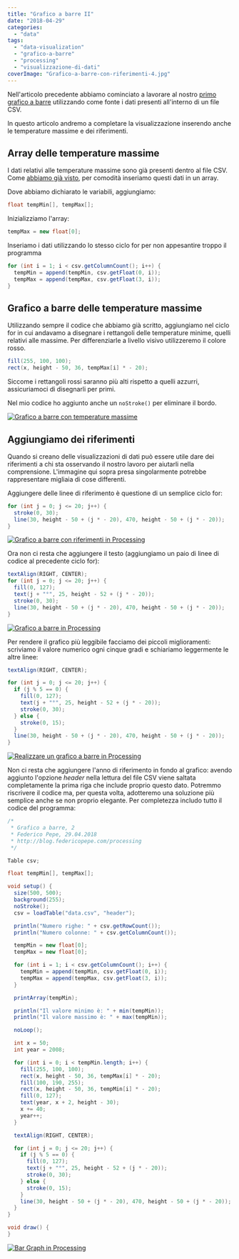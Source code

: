 ```yaml
---
title: "Grafico a barre II"
date: "2018-04-29"
categories: 
  - "data"
tags: 
  - "data-visualization"
  - "grafico-a-barre"
  - "processing"
  - "visualizzazione-di-dati"
coverImage: "Grafico-a-barre-con-riferimenti-4.jpg"
---
```


Nell'articolo precedente abbiamo cominciato a lavorare al nostro [primo grafico a barre](https://blog.federicopepe.com/2018/04/grafico-a-barre-in-processing/) utilizzando come fonte i dati presenti all'interno di un file CSV.

In questo articolo andremo a completare la visualizzazione inserendo anche le temperature massime e dei riferimenti.

## Array delle temperature massime

I dati relativi alle temperature massime sono già presenti dentro al file CSV. Come [abbiamo già visto](https://blog.federicopepe.com/2018/04/da-una-tabella-csv-agli-array/), per comodità inseriamo questi dati in un array.

Dove abbiamo dichiarato le variabili, aggiungiamo:

```java
float tempMin[], tempMax[];
```

Inizializziamo l'array:

```java
tempMax = new float[0];
```

Inseriamo i dati utilizzando lo stesso ciclo for per non appesantire troppo il programma

```java
for (int i = 1; i < csv.getColumnCount(); i++) {
  tempMin = append(tempMin, csv.getFloat(0, i));
  tempMax = append(tempMax, csv.getFloat(3, i));
}
```

## Grafico a barre delle temperature massime

Utilizzando sempre il codice che abbiamo già scritto, aggiungiamo nel ciclo for in cui andavamo a disegnare i rettangoli delle temperature minime, quelli relativi alle massime. Per differenziarle a livello visivo utilizzeremo il colore rosso.

```java
fill(255, 100, 100);
rect(x, height - 50, 36, tempMax[i] * - 20);
```

Siccome i rettangoli rossi saranno più alti rispetto a quelli azzurri, assicuriamoci di disegnarli per primi.

Nel mio codice ho aggiunto anche un `noStroke()` per eliminare il bordo.

[![Grafico a barre con temperature massime](images/Grafico-a-barre-988x1024.jpg)](https://blog.federicopepe.com/wp-content/uploads/2018/04/Grafico-a-barre.jpg)

## Aggiungiamo dei riferimenti

Quando si creano delle visualizzazioni di dati può essere utile dare dei riferimenti a chi sta osservando il nostro lavoro per aiutarli nella comprensione. L'immagine qui sopra presa singolarmente potrebbe rappresentare migliaia di cose differenti.

Aggiungere delle linee di riferimento è questione di un semplice ciclo for:

```java
for (int j = 0; j <= 20; j++) {
  stroke(0, 30);
  line(30, height - 50 + (j * - 20), 470, height - 50 + (j * - 20));
}
```

[![Grafico a barre con riferimenti in Processing](images/Grafico-a-barre-con-riferimenti-988x1024.jpg)](https://blog.federicopepe.com/wp-content/uploads/2018/04/Grafico-a-barre-con-riferimenti.jpg)

Ora non ci resta che aggiungere il testo (aggiungiamo un paio di linee di codice al precedente ciclo for):

```java
textAlign(RIGHT, CENTER);
for (int j = 0; j <= 20; j++) {
  fill(0, 127);
  text(j + "°", 25, height - 52 + (j * - 20));
  stroke(0, 30);
  line(30, height - 50 + (j * - 20), 470, height - 50 + (j * - 20));
}
```

[![Grafico a barre in Processing](images/Grafico-a-barre-con-riferimenti-2-988x1024.jpg)](https://blog.federicopepe.com/wp-content/uploads/2018/04/Grafico-a-barre-con-riferimenti-2.jpg)

Per rendere il grafico più leggibile facciamo dei piccoli miglioramenti: scriviamo il valore numerico ogni cinque gradi e schiariamo leggermente le altre linee:

```java
textAlign(RIGHT, CENTER);

for (int j = 0; j <= 20; j++) {
  if (j % 5 == 0) {
    fill(0, 127);
    text(j + "°", 25, height - 52 + (j * - 20));
    stroke(0, 30);
  } else {
    stroke(0, 15);
  }
  line(30, height - 50 + (j * - 20), 470, height - 50 + (j * - 20));
}
```

[![Realizzare un grafico a barre in Processing](images/Grafico-a-barre-con-riferimenti-3-988x1024.jpg)](https://blog.federicopepe.com/wp-content/uploads/2018/04/Grafico-a-barre-con-riferimenti-3.jpg)

Non ci resta che aggiungere l'anno di riferimento in fondo al grafico: avendo aggiunto l'opzione _header_ nella lettura del file CSV viene saltata completamente la prima riga che include proprio questo dato. Potremmo riscrivere il codice ma, per questa volta, adotteremo una soluzione più semplice anche se non proprio elegante. Per completezza includo tutto il codice del programma:

```java
/*
 * Grafico a barre, 2
 * Federico Pepe, 29.04.2018
 * http://blog.federicopepe.com/processing
 */

Table csv;

float tempMin[], tempMax[];

void setup() {
  size(500, 500);
  background(255);
  noStroke();
  csv = loadTable("data.csv", "header");

  println("Numero righe: " + csv.getRowCount());
  println("Numero colonne: " + csv.getColumnCount());

  tempMin = new float[0];
  tempMax = new float[0];

  for (int i = 1; i < csv.getColumnCount(); i++) {
    tempMin = append(tempMin, csv.getFloat(0, i));
    tempMax = append(tempMax, csv.getFloat(3, i));
  }

  printArray(tempMin);

  println("Il valore minimo è: " + min(tempMin));
  println("Il valore massimo è: " + max(tempMin));

  noLoop();

  int x = 50;
  int year = 2008;

  for (int i = 0; i < tempMin.length; i++) {
    fill(255, 100, 100);
    rect(x, height - 50, 36, tempMax[i] * - 20);
    fill(100, 190, 255);
    rect(x, height - 50, 36, tempMin[i] * - 20);
    fill(0, 127);
    text(year, x + 2, height - 30);
    x += 40;
    year++;
  }

  textAlign(RIGHT, CENTER);

  for (int j = 0; j <= 20; j++) {
    if (j % 5 == 0) {
      fill(0, 127);
      text(j + "°", 25, height - 52 + (j * - 20));
      stroke(0, 30);
    } else {
      stroke(0, 15);
    }
    line(30, height - 50 + (j * - 20), 470, height - 50 + (j * - 20));
  }
}

void draw() {
}
```

[![Bar Graph in Processing](images/Grafico-a-barre-con-riferimenti-4-988x1024.jpg)](https://blog.federicopepe.com/wp-content/uploads/2018/04/Grafico-a-barre-con-riferimenti-4.jpg)
